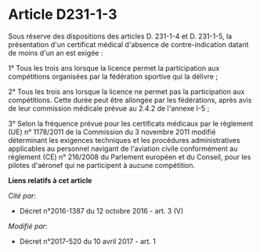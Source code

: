 # Article D231-1-3

Sous réserve des dispositions des articles D. 231-1-4 et D. 231-1-5, la présentation d'un certificat médical d'absence de
contre-indication datant de moins d'un an est exigée :

1° Tous les trois ans lorsque la licence permet la participation aux compétitions organisées par la fédération sportive qui
la délivre ;

2° Tous les trois ans lorsque la licence ne permet pas la participation aux compétitions. Cette durée peut être allongée par
les fédérations, après avis de leur commission médicale prévue au 2.4.2 de l'annexe I-5 ;

3° Selon la fréquence prévue pour les certificats médicaux par le règlement (UE) n° 1178/2011 de la Commission du 3 novembre
2011 modifié déterminant les exigences techniques et les procédures administratives applicables au personnel navigant de
l'aviation civile conformément au règlement (CE) n° 216/2008 du Parlement européen et du Conseil, pour les pilotes d'aéronef
qui ne participent à aucune compétition.

**Liens relatifs à cet article**

_Cité par_:

  - Décret n°2016-1387 du 12 octobre 2016 - art. 3 (V)

_Modifié par_:

  - Décret n°2017-520 du 10 avril 2017 - art. 1
